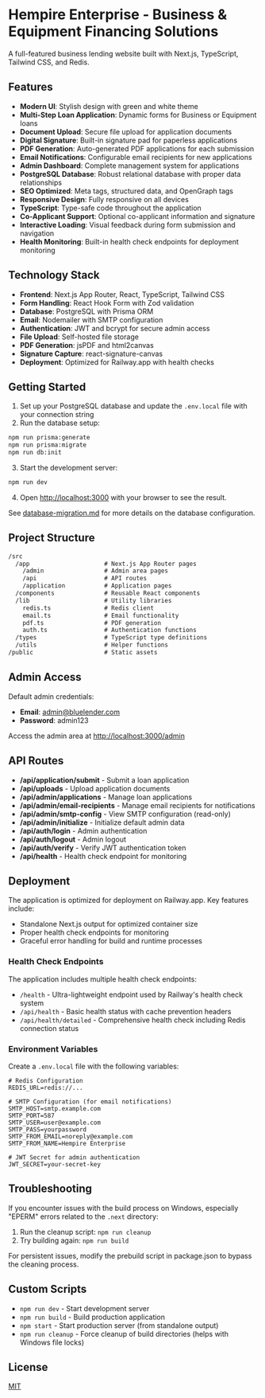 # Hempire Enterprise - Business & Equipment Financing Solutions

A full-featured business lending website built with Next.js, TypeScript, Tailwind CSS, and Redis.

## Features

- **Modern UI**: Stylish design with green and white theme
- **Multi-Step Loan Application**: Dynamic forms for Business or Equipment loans
- **Document Upload**: Secure file upload for application documents
- **Digital Signature**: Built-in signature pad for paperless applications
- **PDF Generation**: Auto-generated PDF applications for each submission
- **Email Notifications**: Configurable email recipients for new applications
- **Admin Dashboard**: Complete management system for applications
- **PostgreSQL Database**: Robust relational database with proper data relationships
- **SEO Optimized**: Meta tags, structured data, and OpenGraph tags
- **Responsive Design**: Fully responsive on all devices
- **TypeScript**: Type-safe code throughout the application
- **Co-Applicant Support**: Optional co-applicant information and signature
- **Interactive Loading**: Visual feedback during form submission and navigation
- **Health Monitoring**: Built-in health check endpoints for deployment monitoring

## Technology Stack

- **Frontend**: Next.js App Router, React, TypeScript, Tailwind CSS
- **Form Handling**: React Hook Form with Zod validation
- **Database**: PostgreSQL with Prisma ORM
- **Email**: Nodemailer with SMTP configuration
- **Authentication**: JWT and bcrypt for secure admin access
- **File Upload**: Self-hosted file storage
- **PDF Generation**: jsPDF and html2canvas
- **Signature Capture**: react-signature-canvas
- **Deployment**: Optimized for Railway.app with health checks

## Getting Started

1. Set up your PostgreSQL database and update the `.env.local` file with your connection string
2. Run the database setup:

```bash
npm run prisma:generate
npm run prisma:migrate
npm run db:init
```

3. Start the development server:

```bash
npm run dev
```

4. Open [http://localhost:3000](http://localhost:3000) with your browser to see the result.

See [database-migration.md](./docs/database-migration.md) for more details on the database configuration.

## Project Structure

```txt
/src
  /app                     # Next.js App Router pages
    /admin                 # Admin area pages
    /api                   # API routes
    /application           # Application pages
  /components              # Reusable React components
  /lib                     # Utility libraries
    redis.ts               # Redis client
    email.ts               # Email functionality
    pdf.ts                 # PDF generation
    auth.ts                # Authentication functions
  /types                   # TypeScript type definitions
  /utils                   # Helper functions
/public                    # Static assets
```

## Admin Access

Default admin credentials:

- **Email**: admin@bluelender.com
- **Password**: admin123

Access the admin area at [http://localhost:3000/admin](http://localhost:3000/admin)

## API Routes

- **/api/application/submit** - Submit a loan application
- **/api/uploads** - Upload application documents
- **/api/admin/applications** - Manage loan applications
- **/api/admin/email-recipients** - Manage email recipients for notifications
- **/api/admin/smtp-config** - View SMTP configuration (read-only)
- **/api/admin/initialize** - Initialize default admin data
- **/api/auth/login** - Admin authentication
- **/api/auth/logout** - Admin logout
- **/api/auth/verify** - Verify JWT authentication token
- **/api/health** - Health check endpoint for monitoring

## Deployment

The application is optimized for deployment on Railway.app. Key features include:

- Standalone Next.js output for optimized container size
- Proper health check endpoints for monitoring
- Graceful error handling for build and runtime processes

### Health Check Endpoints

The application includes multiple health check endpoints:

- `/health` - Ultra-lightweight endpoint used by Railway's health check system
- `/api/health` - Basic health status with cache prevention headers
- `/api/health/detailed` - Comprehensive health check including Redis connection status

### Environment Variables

Create a `.env.local` file with the following variables:

```env
# Redis Configuration
REDIS_URL=redis://...

# SMTP Configuration (for email notifications)
SMTP_HOST=smtp.example.com
SMTP_PORT=587
SMTP_USER=user@example.com
SMTP_PASS=yourpassword
SMTP_FROM_EMAIL=noreply@example.com
SMTP_FROM_NAME=Hempire Enterprise

# JWT Secret for admin authentication
JWT_SECRET=your-secret-key
```

## Troubleshooting

If you encounter issues with the build process on Windows, especially "EPERM" errors related to the `.next` directory:

1. Run the cleanup script: `npm run cleanup`
2. Try building again: `npm run build`

For persistent issues, modify the prebuild script in package.json to bypass the cleaning process.

## Custom Scripts

- `npm run dev` - Start development server
- `npm run build` - Build production application
- `npm start` - Start production server (from standalone output)
- `npm run cleanup` - Force cleanup of build directories (helps with Windows file locks)

## License

[MIT](https://choosealicense.com/licenses/mit/)

